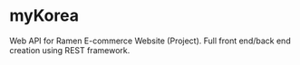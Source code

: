 # myKorea
Web API for Ramen E-commerce Website (Project). Full front end/back end creation using REST framework.
